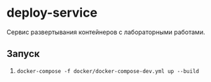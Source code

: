 # deploy-service

Сервис развертывания контейнеров с лабораторными работами.

## Запуск
1. `docker-compose -f docker/docker-compose-dev.yml up --build`